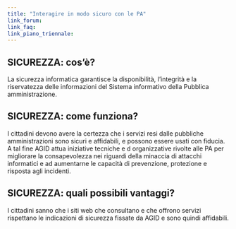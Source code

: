```yaml
---
title: "Interagire in modo sicuro con le PA"
link_forum:
link_faq:
link_piano_triennale:
---
```


## SICUREZZA: cos’è?

La sicurezza informatica garantisce la disponibilità, l’integrità e la
riservatezza delle informazioni del Sistema informativo della Pubblica
amministrazione.

## SICUREZZA: come funziona?

I cittadini devono avere la certezza che i servizi resi dalle pubbliche
amministrazioni sono sicuri e affidabili, e possono essere usati con fiducia. A
tal fine AGID attua iniziative tecniche e d organizzative rivolte alle PA per
migliorare la consapevolezza nei riguardi della minaccia di attacchi informatici
e ad aumentarne le capacità di prevenzione, protezione e risposta agli
incidenti. 

## SICUREZZA: quali possibili vantaggi?

I cittadini sanno che i siti web che consultano e che offrono servizi rispettano
le indicazioni di sicurezza fissate da AGID e sono quindi affidabili.

